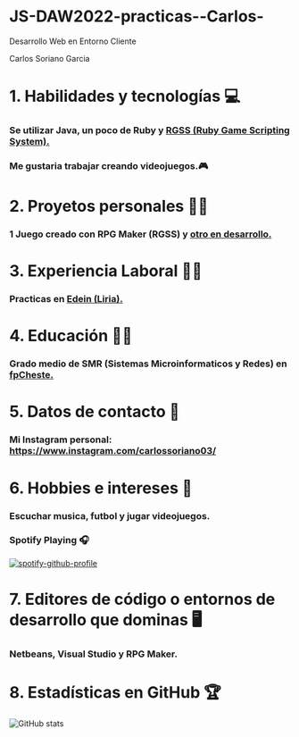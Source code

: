 # JS-DAW2022-practicas--Carlos-
Desarrollo Web en Entorno Cliente

Carlos Soriano Garcia

# 1. Habilidades y tecnologías :computer:
### Se utilizar Java, un poco de Ruby y [RGSS (Ruby Game Scripting System).](https://whackahack.com/wiki/RGSS)

### Me gustaria trabajar creando videojuegos.🎮
# 2. Proyetos personales 🦸‍♂️
### 1 Juego creado con RPG Maker (RGSS) y [otro en desarrollo.](https://pokemontemporaldelta.blogspot.com/2022/12/pokemontemporaldelta.html)
# 3. Experiencia Laboral 👷‍♂️
### Practicas en [Edein (Liria).](https://edein.com/)
# 4. Educación 👨‍🎓
### Grado medio de SMR (Sistemas Microinformaticos y Redes) en [fpCheste.](https://www.google.com/maps/place/CIPFP+de+Cheste/@39.4793746,-0.6482411,17z/data=!3m1!4b1!4m6!3m5!1s0xd60f9d5c0038da9:0xf2e7ca9b83723c99!8m2!3d39.4793746!4d-0.6460524!16s%2Fg%2F11g8g42z28)
# 5. Datos de contacto :iphone:
### Mi Instagram personal: https://www.instagram.com/carlossoriano03/
# 6. Hobbies e intereses :money_with_wings:
### Escuchar musica, futbol y jugar videojuegos.

### Spotify Playing 🎧

[![spotify-github-profile](https://spotify-github-profile.vercel.app/api/view?uid=ntl5qc18a2r2q6kynlf5i5yni&cover_image=true&theme=default&show_offline=false&background_color=000000&interchange=true&bar_color=0ed408&bar_color_cover=false)](https://spotify-github-profile.vercel.app/api/view?uid=ntl5qc18a2r2q6kynlf5i5yni&redirect=true)

# 7. Editores de código o entornos de desarrollo que dominas 🖥
### Netbeans, Visual Studio y RPG Maker.
# 8. Estadísticas en GitHub 🏆
![GitHub stats](https://github-readme-stats.vercel.app/api?username=Carlos7678&show_icons=true&hide_border=true)
